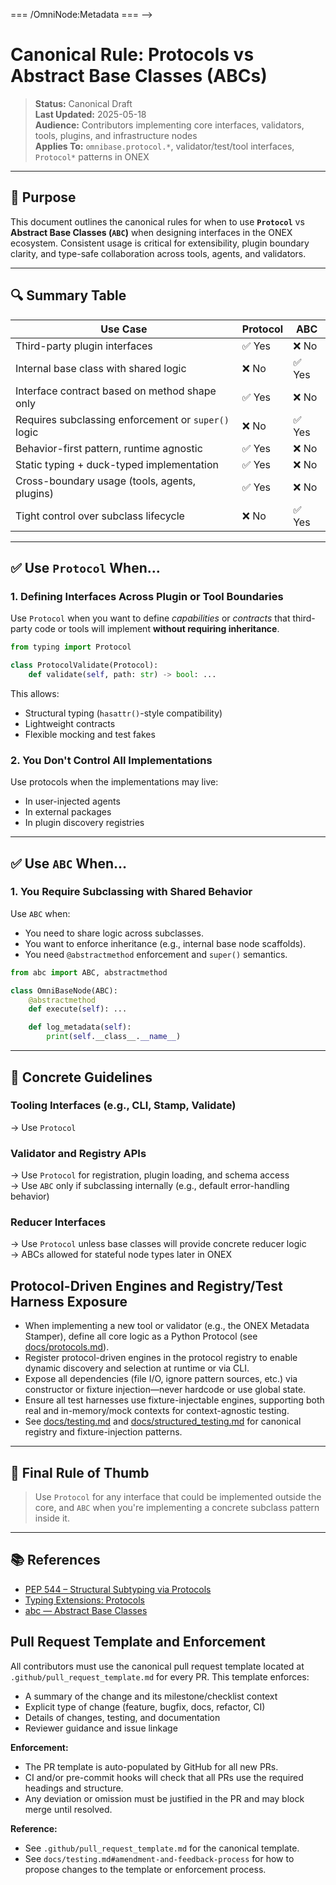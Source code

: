 <!-- === OmniNode:Metadata ===
<!-- metadata_version: 0.1.0 -->
<!-- schema_version: 1.1.0 -->
<!-- uuid: ec498dc2-0055-4171-92ce-8d3a4b898429 -->
<!-- name: developer_guide.md -->
<!-- version: 1.0.0 -->
<!-- author: OmniNode Team -->
<!-- created_at: 2025-05-19T16:19:56.514325 -->
<!-- last_modified_at: 2025-05-19T16:19:56.514328 -->
<!-- description: Stamped Markdown file: developer_guide.md -->
<!-- state_contract: none -->
<!-- lifecycle: active -->
<!-- hash: 3384fb1a904e57562849d047c49e2e008501c3125455415acdf9f2fa4958f562 -->
<!-- entrypoint: {'type': 'markdown', 'target': 'developer_guide.md'} -->
<!-- namespace: onex.stamped.developer_guide.md -->
<!-- meta_type: tool -->
=== /OmniNode:Metadata === -->

# Canonical Rule: Protocols vs Abstract Base Classes (ABCs)

> **Status:** Canonical Draft  
> **Last Updated:** 2025-05-18  
> **Audience:** Contributors implementing core interfaces, validators, tools, plugins, and infrastructure nodes  
> **Applies To:** `omnibase.protocol.*`, validator/test/tool interfaces, `Protocol*` patterns in ONEX

---

## 🧭 Purpose

This document outlines the canonical rules for when to use **`Protocol`** vs **Abstract Base Classes (`ABC`)** when designing interfaces in the ONEX ecosystem. Consistent usage is critical for extensibility, plugin boundary clarity, and type-safe collaboration across tools, agents, and validators.

---

## 🔍 Summary Table

| Use Case | Protocol | ABC |
|----------|----------|-----|
| Third-party plugin interfaces | ✅ Yes | ❌ No |
| Internal base class with shared logic | ❌ No | ✅ Yes |
| Interface contract based on method shape only | ✅ Yes | ❌ No |
| Requires subclassing enforcement or `super()` logic | ❌ No | ✅ Yes |
| Behavior-first pattern, runtime agnostic | ✅ Yes | ❌ No |
| Static typing + duck-typed implementation | ✅ Yes | ❌ No |
| Cross-boundary usage (tools, agents, plugins) | ✅ Yes | ❌ No |
| Tight control over subclass lifecycle | ❌ No | ✅ Yes |

---

## ✅ Use `Protocol` When…

### 1. Defining Interfaces Across Plugin or Tool Boundaries

Use `Protocol` when you want to define *capabilities* or *contracts* that third-party code or tools will implement **without requiring inheritance**.

```python
from typing import Protocol

class ProtocolValidate(Protocol):
    def validate(self, path: str) -> bool: ...
```

This allows:
- Structural typing (`hasattr()`-style compatibility)
- Lightweight contracts
- Flexible mocking and test fakes

### 2. You Don't Control All Implementations

Use protocols when the implementations may live:
- In user-injected agents
- In external packages
- In plugin discovery registries

---

## ✅ Use `ABC` When…

### 1. You Require Subclassing with Shared Behavior

Use `ABC` when:
- You need to share logic across subclasses.
- You want to enforce inheritance (e.g., internal base node scaffolds).
- You need `@abstractmethod` enforcement and `super()` semantics.

```python
from abc import ABC, abstractmethod

class OmniBaseNode(ABC):
    @abstractmethod
    def execute(self): ...

    def log_metadata(self):
        print(self.__class__.__name__)
```

---

## 👷 Concrete Guidelines

### Tooling Interfaces (e.g., CLI, Stamp, Validate)
→ Use `Protocol`

### Validator and Registry APIs
→ Use `Protocol` for registration, plugin loading, and schema access  
→ Use `ABC` only if subclassing internally (e.g., default error-handling behavior)

### Reducer Interfaces
→ Use `Protocol` unless base classes will provide concrete reducer logic  
→ ABCs allowed for stateful node types later in ONEX

## Protocol-Driven Engines and Registry/Test Harness Exposure

- When implementing a new tool or validator (e.g., the ONEX Metadata Stamper), define all core logic as a Python Protocol (see [docs/protocols.md](./protocols.md)).
- Register protocol-driven engines in the protocol registry to enable dynamic discovery and selection at runtime or via CLI.
- Expose all dependencies (file I/O, ignore pattern sources, etc.) via constructor or fixture injection—never hardcode or use global state.
- Ensure all test harnesses use fixture-injectable engines, supporting both real and in-memory/mock contexts for context-agnostic testing.
- See [docs/testing.md](./testing.md) and [docs/structured_testing.md](./structured_testing.md) for canonical registry and fixture-injection patterns.

---

## 📌 Final Rule of Thumb

> Use `Protocol` for any interface that could be implemented outside the core, and `ABC` when you're implementing a concrete subclass pattern inside it.

---

## 📚 References

- [PEP 544 – Structural Subtyping via Protocols](https://peps.python.org/pep-0544/)
- [Typing Extensions: Protocols](https://typing.readthedocs.io/en/latest/source/protocol.html)
- [abc — Abstract Base Classes](https://docs.python.org/3/library/abc.html)

## Pull Request Template and Enforcement

All contributors must use the canonical pull request template located at `.github/pull_request_template.md` for every PR. This template enforces:
- A summary of the change and its milestone/checklist context
- Explicit type of change (feature, bugfix, docs, refactor, CI)
- Details of changes, testing, and documentation
- Reviewer guidance and issue linkage

**Enforcement:**
- The PR template is auto-populated by GitHub for all new PRs.
- CI and/or pre-commit hooks will check that all PRs use the required headings and structure.
- Any deviation or omission must be justified in the PR and may block merge until resolved.

**Reference:**
- See `.github/pull_request_template.md` for the canonical template.
- See `docs/testing.md#amendment-and-feedback-process` for how to propose changes to the template or enforcement process. 
